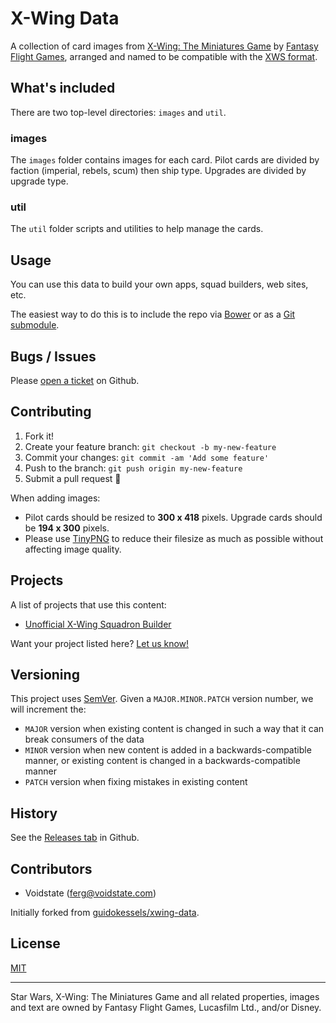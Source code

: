 # X-Wing Data

A collection of card images from [X-Wing: The Miniatures Game](https://www.fantasyflightgames.com/en/products/x-wing/) by [Fantasy Flight Games](http://fantasyflightgames.com/), arranged and named to be compatible with the [XWS format](https://github.com/elistevens/xws-spec).

## What's included

There are two top-level directories: `images` and `util`.

### images

The `images` folder contains images for each card. Pilot cards are divided by faction (imperial, rebels, scum) then ship type. Upgrades are divided by upgrade type.

### util

The `util` folder scripts and utilities to help manage the cards.

## Usage

You can use this data to build your own apps, squad builders, web sites, etc.

The easiest way to do this is to include the repo via [Bower](http://bower.io/) or as a [Git submodule](https://git-scm.com/book/en/v2/Git-Tools-Submodules#Starting-with-Submodules).

## Bugs / Issues

Please [open a ticket](https://github.com/voidstate/xwing-card-images/issues) on Github.

## Contributing

1. Fork it!
2. Create your feature branch: `git checkout -b my-new-feature`
3. Commit your changes: `git commit -am 'Add some feature'`
4. Push to the branch: `git push origin my-new-feature`
5. Submit a pull request :tada:

When adding images:
* Pilot cards should be resized to **300 x 418** pixels. Upgrade cards should be **194 x 300** pixels.
* Please use [TinyPNG](https://tinypng.com/) to reduce their filesize as much as possible without affecting image quality.

## Projects

A list of projects that use this content:

- [Unofficial X-Wing Squadron Builder](http://xwing-builder.co.uk)

Want your project listed here? [Let us know!](https://github.com/voidstate/xwing-card-images/issues/new?title=Add%20Project)

## Versioning

This project uses [SemVer](http://semver.org/). Given a `MAJOR.MINOR.PATCH` version number, we will increment the:
- `MAJOR` version when existing content is changed in such a way that it can break consumers of the data
- `MINOR` version when new content is added in a backwards-compatible manner, or existing content is changed in a backwards-compatible manner
- `PATCH` version when fixing mistakes in existing content

## History

See the [Releases tab](https://github.com/voidstate/xwing-card-images/releases) in Github.

## Contributors

- Voidstate (ferg@voidstate.com)

Initially forked from [guidokessels/xwing-data](https://github.com/guidokessels/xwing-data).

## License
[MIT](http://guidokessels.mit-license.org/)

---

Star Wars, X-Wing: The Miniatures Game and all related properties, images and text are owned by Fantasy Flight Games, Lucasfilm Ltd., and/or Disney.

